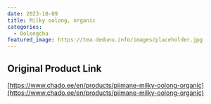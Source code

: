 ```yaml
---
date: 2023-10-09
title: Milky oolong, organic
categories:
  - Oolongcha
featured_image: https://tea.dedunu.info/images/placeholder.jpg
---
```


## Original Product Link

[https://www.chado.ee/en/products/piimane-milky-oolong-organic](https://www.chado.ee/en/products/piimane-milky-oolong-organic)
